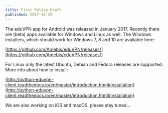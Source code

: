 ```yaml
---
title: First Policy Draft
published: 2017-11-29
---
```


The eduVPN app for Android was released in January 2017. Recently there 
are (beta) apps available for Windows and Linux as well. The Windows 
installers, which should work for Windows 7, 8 and 10 are available here: 

[https://github.com/Amebis/eduVPN/releases/](https://github.com/Amebis/eduVPN/releases/)

For Linux only the latest Ubuntu, Debian and Fedora releases are supported. 
More info about how to install:

[http://python-eduvpn-client.readthedocs.io/en/master/introduction.html#installation](http://python-eduvpn-client.readthedocs.io/en/master/introduction.html#installation)

We are also working on iOS and macOS, please stay tuned...

